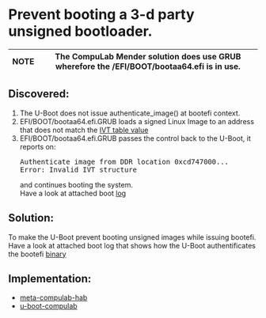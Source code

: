 # Prevent booting a 3-d party unsigned bootloader.

|NOTE|The CompuLab Mender solution does use GRUB wherefore the <bootmedia>/EFI/BOOT/bootaa64.efi is in use.|
|---|---|

## Discovered:
1)	The U-Boot does not issue authenticate_image() at bootefi context.
2)	EFI/BOOT/bootaa64.efi.GRUB loads a signed Linux Image to an address that does not match the [IVT table value](https://github.com/nxp-imx/uboot-imx/blob/lf_v2022.04/doc/imx/habv4/script_examples/genIVT.pl#L5)
3)	EFI/BOOT/bootaa64.efi.GRUB passes the control back to the U-Boot, it reports on:<pre>Authenticate image from DDR location 0xcd747000...
Error: Invalid IVT structure
</pre>and continues booting the system.<br>
Have a look at attached boot [log](https://github.com/compulab-yokneam/Documentation/blob/master/mender/mender-hab-boot.log#L123-L128)

## Solution:
To make the U-Boot prevent booting unsigned images while issuing bootefi.<br>
Have a look at attached boot log that shows how the U-Boot authentificates the bootefi [binary](https://github.com/compulab-yokneam/Documentation/blob/master/mender/mender-hab-boot.log#L85-L117)

## Implementation:
* [meta-compulab-hab](https://github.com/compulab-yokneam/meta-compulab-hab/commit/30484d691af600dd271e559d23ebc66fedeeb8b0)
* [u-boot-compulab](https://github.com/compulab-yokneam/u-boot-compulab/commit/964c985b899f8c5707c95540baa9fa671f4597a0)
